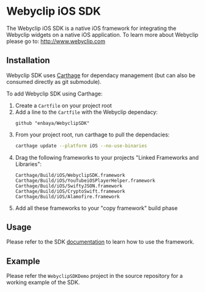# Webyclip iOS SDK

The Webyclip iOS SDK is a native iOS framework for integrating the Webyclip widgets on a native iOS application. To learn more about Webyclip please go to: http://www.webyclip.com

## Installation

Webyclip SDK uses [Carthage](https://github.com/Carthage/Carthage) for dependacy management (but can also be consumed directly as git submodule).

To add Webyclip SDK using Carthage:
1. Create a `Cartfile` on your project root
2. Add a line to the `Cartfile` with the Webyclip dependacy:
    ```
    github "enbaya/WebyclipSDK"
    ```
3. From your project root, run carthage to pull the dependacies:
    ```sh
    carthage update --platform iOS --no-use-binaries
    ```
4. Drag the following frameworks to your projects "Linked Frameworks and Libraries":
    ```
    Carthage/Build/iOS/WebyclipSDK.framework
    Carthage/Build/iOS/YouTubeiOSPlayerHelper.framework
    Carthage/Build/iOS/SwiftyJSON.framework
    Carthage/Build/iOS/CryptoSwift.framework
    Carthage/Build/iOS/Alamofire.framework
    ```
5. Add all these frameworks to your "copy framework" build phase

## Usage
Please refer to the SDK [documentation](http://code.webyclip.com/doc/ios/index.html) to learn how to use the framework.

## Example
Please refer the `WebyclipSDKDemo` project in the source repository for a working example of the SDK.
